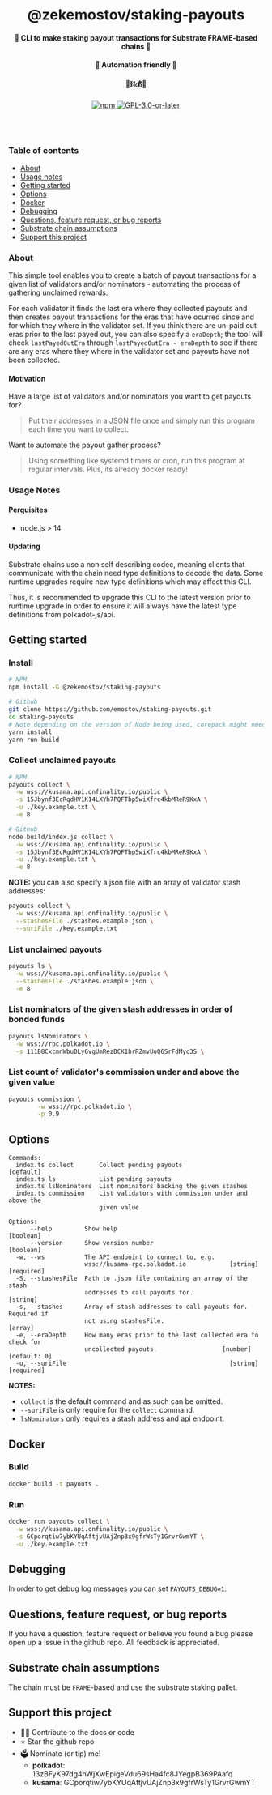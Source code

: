 <div align="center">
  <h1 align="center">@zekemostov/staking-payouts</h1>
  <h4 align="center">💸 CLI to make staking payout transactions for Substrate FRAME-based chains 💸</h4>
  <h4 align="center">🤖 Automation friendly 🤖</h4>
  <h4 align="center">🧱⛓💰🚀</h4>

  <p align="center">
    <a href="https://www.npmjs.com/package/@zekemostov/staking-payouts"">
      <img alt="npm" src="https://img.shields.io/npm/v/@zekemostov/staking-payouts" />
    </a>
    <a href="https://github.com/emostov/staking-payouts/blob/master/LICENSE">
      <img alt="GPL-3.0-or-later" src="https://img.shields.io/npm/l/@zekemostov/staking-payouts"" />
    </a>
  </p>
</div>

<br /><br />

### Table of contents

- [About](#about)
- [Usage notes](#usage-notes)
- [Getting started](#getting-started)
- [Options](#options)
- [Docker](#docker)
- [Debugging](#debugging)
- [Questions, feature request, or bug reports](#questions-feature-request-or-bug-reports)
- [Substrate chain assumptions](#substrate-chain-assumptions)
- [Support this project](#support-this-project)

### About

This simple tool enables you to create a batch of payout transactions for a given list of validators and/or nominators - automating the process of gathering unclaimed rewards.

For each validator it finds the last era where they collected payouts and then creates payout transactions for the eras that have ocurred since and for which they where in the validator set. If you think there are un-paid out eras prior to the last payed out, you can also specify a `eraDepth`; the tool will check `lastPayedOutEra` through `lastPayedOutEra - eraDepth` to see if there are any eras where they where in the validator set and payouts have not been collected.

#### Motivation

Have a large list of validators and/or nominators you want to get payouts for?
> Put their addresses in a JSON file once and simply run this program each time you want to collect.

Want to automate the payout gather process?
> Using something like systemd.timers or cron, run this program at regular intervals. Plus, its already docker ready!

### Usage Notes

#### Perquisites

- node.js > 14

#### Updating

Substrate chains use a non self describing codec, meaning clients that communicate with the chain need type definitions to decode the data. Some runtime upgrades require new type definitions which may affect this CLI.

Thus, it is recommended to upgrade this CLI to the latest version prior to runtime upgrade in order to ensure it will always have the latest type definitions from polkadot-js/api.

## Getting started

### Install

```bash
# NPM
npm install -G @zekemostov/staking-payouts

# Github
git clone https://github.com/emostov/staking-payouts.git
cd staking-payouts
# Note depending on the version of Node being used, corepack might need to be enabled which will be prompted in the terminal.
yarn install
yarn run build
```

### Collect unclaimed payouts

```bash
# NPM
payouts collect \
  -w wss://kusama.api.onfinality.io/public \
  -s 15Jbynf3EcRqdHV1K14LXYh7PQFTbp5wiXfrc4kbMReR9KxA \
  -u ./key.example.txt \
  -e 8

# Github
node build/index.js collect \
  -w wss://kusama.api.onfinality.io/public \
  -s 15Jbynf3EcRqdHV1K14LXYh7PQFTbp5wiXfrc4kbMReR9KxA \
  -u ./key.example.txt \
  -e 8
```

**NOTE:** you can also specify a json file with an array of validator stash addresses:

```bash
payouts collect \
  -w wss://kusama.api.onfinality.io/public \
  --stashesFile ./stashes.example.json \
  --suriFile ./key.example.txt
```

### List unclaimed payouts

```bash
payouts ls \
  -w wss://kusama.api.onfinality.io/public \
  --stashesFile ./stashes.example.json \
  -e 8
```

### List nominators of the given stash addresses in order of bonded funds

```bash
payouts lsNominators \
  -w wss://rpc.polkadot.io \
  -s 111B8CxcmnWbuDLyGvgUmRezDCK1brRZmvUuQ6SrFdMyc3S \
```

### List count of validator's commission under and above the given value

```bash
payouts commission \
        -w wss://rpc.polkadot.io \
        -p 0.9
```

## Options

```log
Commands:
  index.ts collect       Collect pending payouts                       [default]
  index.ts ls            List pending payouts
  index.ts lsNominators  List nominators backing the given stashes
  index.ts commission    List validators with commission under and above the
                         given value

Options:
      --help         Show help                                         [boolean]
      --version      Show version number                               [boolean]
  -w, --ws           The API endpoint to connect to, e.g.
                     wss://kusama-rpc.polkadot.io            [string] [required]
  -S, --stashesFile  Path to .json file containing an array of the stash
                     addresses to call payouts for.                     [string]
  -s, --stashes      Array of stash addresses to call payouts for. Required if
                     not using stashesFile.                              [array]
  -e, --eraDepth     How many eras prior to the last collected era to check for
                     uncollected payouts.                  [number] [default: 0]
  -u, --suriFile                                             [string] [required]
```

**NOTES:**

  - `collect` is the default command and as such can be omitted.
  - `--suriFile` is only require for the `collect` command.
  - `lsNominators` only requires a stash address and api endpoint.

## Docker

### Build

```bash
docker build -t payouts .
```

### Run

```bash
docker run payouts collect \
  -w wss://kusama.api.onfinality.io/public \
  -s GCporqtiw7ybKYUqAftjvUAjZnp3x9gfrWsTy1GrvrGwmYT \
  -u ./key.example.txt
```

## Debugging

In order to get debug log messages you can set `PAYOUTS_DEBUG=1`.

## Questions, feature request, or bug reports

If you have a question, feature request or believe you found a bug please open up a issue in the github repo. All feedback is appreciated.

## Substrate chain assumptions

The chain must be `FRAME`-based and use the substrate staking pallet.

## Support this project

- 👩‍💻 Contribute to the docs or code
- ⭐️ Star the github repo
- 🗳 Nominate (or tip) me!
  - **polkadot**: 13zBFyK97dg4hWjXwEpigeVdu69sHa4fc8JYegpB369PAafq
  - **kusama**: GCporqtiw7ybKYUqAftjvUAjZnp3x9gfrWsTy1GrvrGwmYT
